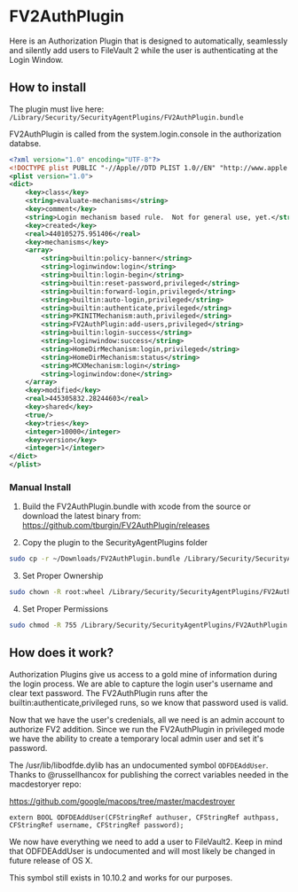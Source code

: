 # FV2AuthPlugin

Here is an Authorization Plugin that is designed to automatically, seamlessly and silently add users to FileVault 2 while the user is authenticating at the Login Window.

## How to install

The plugin must live here: `/Library/Security/SecurityAgentPlugins/FV2AuthPlugin.bundle`

FV2AuthPlugin is called from the system.login.console in the authorization databse.

```xml
<?xml version="1.0" encoding="UTF-8"?>
<!DOCTYPE plist PUBLIC "-//Apple//DTD PLIST 1.0//EN" "http://www.apple.com/DTDs/PropertyList-1.0.dtd">
<plist version="1.0">
<dict>
	<key>class</key>
	<string>evaluate-mechanisms</string>
	<key>comment</key>
	<string>Login mechanism based rule.  Not for general use, yet.</string>
	<key>created</key>
	<real>440105275.951406</real>
	<key>mechanisms</key>
	<array>
		<string>builtin:policy-banner</string>
		<string>loginwindow:login</string>
		<string>builtin:login-begin</string>
		<string>builtin:reset-password,privileged</string>
		<string>builtin:forward-login,privileged</string>
		<string>builtin:auto-login,privileged</string>
		<string>builtin:authenticate,privileged</string>
		<string>PKINITMechanism:auth,privileged</string>
		<string>FV2AuthPlugin:add-users,privileged</string>
		<string>builtin:login-success</string>
		<string>loginwindow:success</string>
		<string>HomeDirMechanism:login,privileged</string>
		<string>HomeDirMechanism:status</string>
		<string>MCXMechanism:login</string>
		<string>loginwindow:done</string>
	</array>
	<key>modified</key>
	<real>445305832.28244603</real>
	<key>shared</key>
	<true/>
	<key>tries</key>
	<integer>10000</integer>
	<key>version</key>
	<integer>1</integer>
</dict>
</plist>
```

### Manual Install

1.  Build the FV2AuthPlugin.bundle with xcode from the source or download the latest binary from: https://github.com/tburgin/FV2AuthPlugin/releases

2. Copy the plugin to the SecurityAgentPlugins folder
```sh
sudo cp -r ~/Downloads/FV2AuthPlugin.bundle /Library/Security/SecurityAgentPlugins/;
```

3. Set Proper Ownership
```sh
sudo chown -R root:wheel /Library/Security/SecurityAgentPlugins/FV2AuthPlugin.bundle;
```

4. Set Proper Permissions
```sh
sudo chmod -R 755 /Library/Security/SecurityAgentPlugins/FV2AuthPlugin.bundle;
```

## How does it work?

Authorization Plugins give us access to a gold mine of information during the login process. We are able to capture the login user's username and clear text password. The FV2AuthPlugin runs after the builtin:authenticate,privileged runs, so we know that password used is valid.

Now that we have the user's credenials, all we need is an admin account to authorize FV2 addition. Since we run the FV2AuthPlugin in privileged mode we have the ability to create a temporary local admin user and set it's password.

The /usr/lib/libodfde.dylib has an undocumented symbol ` ODFDEAddUser `. Thanks to @russellhancox for publishing the correct variables needed in the macdestoryer repo:

https://github.com/google/macops/tree/master/macdestroyer

```objective0c
extern BOOL ODFDEAddUser(CFStringRef authuser, CFStringRef authpass, CFStringRef username, CFStringRef password);
```

We now have everything we need to add a user to FileVault2. Keep in mind that ODFDEAddUser is undocumented and will most likely be changed in future release of OS X.

This symbol still exists in 10.10.2 and works for our purposes.

